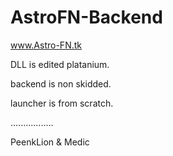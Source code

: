 # AstroFN-Backend
www.Astro-FN.tk

DLL is edited platanium.

backend is non skidded.

launcher is from scratch.

.................

PeenkLion & Medic
